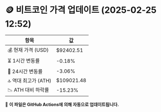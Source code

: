 # 🪙 비트코인 가격 업데이트 (2025-02-25 12:52)

| 항목                | 값 |
|--------------------|----------------|
| 💰 현재 가격 (USD) | $92402.51 |
| ⏳ 1시간 변동률    | -0.18% |
| 📆 24시간 변동률   | -3.06% |
| 🔝 역대 최고가 (ATH) | $109021.48 |
| 📉 ATH 대비 하락률 | -15.23% |

🔄 **이 파일은 GitHub Actions에 의해 자동으로 업데이트됩니다.**
